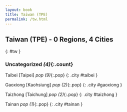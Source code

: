 ```yaml
---
layout: book
title: Taiwan (TPE)
permalink: /tw.html
---
```


## Taiwan (TPE) - 0 Regions, 4 Cities
{: #tw }





### Uncategorized _(4)_{:.count}


Taibei [Taipei]  _pop (9)_{:.pop} {: .city #taibei } <br>

Gaoxiong [Kaohsiung]  _pop (2)_{:.pop} {: .city #gaoxiong } <br>

Taizhong [Taichung]  _pop (2)_{:.pop} {: .city #taizhong } <br>

Tainan  _pop (1)_{:.pop} {: .city #tainan } <br>


 

